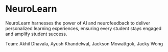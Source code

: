 # NeuroLearn

NeuroLearn harnesses the power of AI and neurofeedback to deliver personalized learning experiences, ensuring every student stays engaged and amplify student success.


Team: Akhil Dhavala, Ayush Khandelwal, Jackson Mowattgok, Jacky Wong